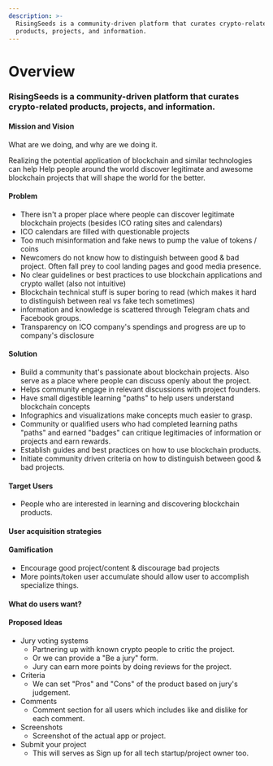 ```yaml
---
description: >-
  RisingSeeds is a community-driven platform that curates crypto-related
  products, projects, and information.
---
```


# Overview

### RisingSeeds is a community-driven platform that curates crypto-related products, projects, and information.

#### Mission and Vision

What are we doing, and why are we doing it.

Realizing the potential application of blockchain and similar technologies can help Help people around the world discover legitimate and awesome blockchain projects that will shape the world for the better.

#### Problem

* There isn't a proper place where people can discover legitimate blockchain projects \(besides ICO rating sites and calendars\)
* ICO calendars are filled with questionable projects
* Too much misinformation and fake news to pump the value of tokens / coins
* Newcomers do not know how to distinguish between good & bad project. Often fall prey to cool landing pages and good media presence.
* No clear guidelines or best practices to use blockchain applications and crypto wallet \(also not intuitive\)
* Blockchain technical stuff is super boring to read \(which makes it hard to distinguish between real vs fake tech sometimes\)
* information and knowledge is scattered through Telegram chats and Facebook groups.
* Transparency on ICO company's spendings and progress are up to company's disclosure

#### Solution

* Build a community that's passionate about blockchain projects. Also serve as a place where people can discuss openly about the project.
* Helps community engage in relevant discussions with project founders.
* Have small digestible learning "paths" to help users understand blockchain concepts
* Infographics and visualizations make concepts much easier to grasp.
* Community or qualified users who had completed learning paths "paths" and earned "badges" can critique legitimacies of information or projects and earn rewards.
* Establish guides and best practices on how to use blockchain products.
* Initiate community driven criteria on how to distinguish between good & bad projects.

#### Target Users

* People who are interested in learning and discovering blockchain products.

#### User acquisition strategies

#### Gamification

* Encourage good project/content & discourage bad projects
* More points/token user accumulate should allow user to accomplish specialize things.

#### What do users want?

#### Proposed Ideas

* Jury voting systems
  * Partnering up with known crypto people to critic the project.
  * Or we can provide a "Be a jury" form.
  * Jury can earn more points by doing reviews for the project.
* Criteria
  * We can set "Pros" and "Cons" of the product based on jury's judgement.
* Comments
  * Comment section for all users which includes like and dislike for each comment.
* Screenshots
  * Screenshot of the actual app or project.
* Submit your project
  * This will serves as Sign up for all tech startup/project owner too.

